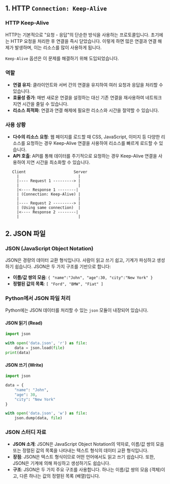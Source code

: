 ## 1. HTTP `Connection: Keep-Alive`

### HTTP Keep-Alive

HTTP는 기본적으로 "요청 - 응답"의 단순한 방식을 사용하는 프로토콜입니다. 초기에는 HTTP 요청을 처리한 후 연결을 즉시 닫았습니다. 이렇게 하면 많은 연결과 연결 해제가 발생하며, 이는 리소스를 많이 사용하게 됩니다.

`Keep-Alive` 옵션은 이 문제를 해결하기 위해 도입되었습니다.

### 역할

- **연결 유지**: 클라이언트와 서버 간의 연결을 유지하여 여러 요청과 응답을 처리할 수 있습니다.
- **효율성 증가**: 매번 새로운 연결을 설정하는 대신 기존 연결을 재사용하여 네트워크 지연 시간을 줄일 수 있습니다.
- **리소스 최적화**: 연결과 연결 해제에 필요한 리소스와 시간을 절약할 수 있습니다.

### 사용 상황

- **다수의 리소스 요청**: 웹 페이지를 로드할 때 CSS, JavaScript, 이미지 등 다양한 리소스를 요청하는 경우 Keep-Alive 연결을 사용하여 리소스를 빠르게 로드할 수 있습니다.
- **API 호출**: API를 통해 데이터를 주기적으로 요청하는 경우 Keep-Alive 연결을 사용하여 지연 시간을 최소화할 수 있습니다.

```ascii
   Client                     Server
     |                          |
     |---- Request 1 ---------> |
     |                          |
     |<---- Response 1 --------|
     | (Connection: Keep-Alive) |
     |                          |
     |---- Request 2 ---------> |
     | (Using same connection)  |
     |<---- Response 2 --------|
     |                          |
```

## 2. JSON 파일

### JSON (JavaScript Object Notation)

JSON은 경량의 데이터 교환 형식입니다. 사람이 읽고 쓰기 쉽고, 기계가 파싱하고 생성하기 쉽습니다. JSON은 두 가지 구조를 기반으로 합니다:

- **이름/값 쌍의 모음**: `{ "name":"John", "age":30, "city":"New York" }`
- **정렬된 값의 목록**: `[ "Ford", "BMW", "Fiat" ]`

### Python에서 JSON 파일 처리

Python에는 JSON 데이터를 처리할 수 있는 `json` 모듈이 내장되어 있습니다.

#### JSON 읽기 (Read)

```python
import json

with open('data.json', 'r') as file:
    data = json.load(file)
print(data)
```

#### JSON 쓰기 (Write)

```python
import json

data = {
    "name": "John",
    "age": 30,
    "city": "New York"
}

with open('data.json', 'w') as file:
    json.dump(data, file)
```

### JSON 스터디 자료

- **JSON 소개**: JSON은 JavaScript Object Notation의 약자로, 이름/값 쌍의 모음 또는 정렬된 값의 목록을 나타내는 텍스트 형식의 데이터 교환 형식입니다.
- **장점**: JSON은 텍스트 형식이므로 어떤 언어에서도 읽고 쓰기 쉽습니다. 또한, JSON은 기계에 의해 파싱하고 생성하기도 쉽습니다.
- **구조**: JSON은 두 가지 주요 구조를 사용합니다. 하나는 이름/값 쌍의 모음 (객체)이고, 다른 하나는 값의 정렬된 목록 (배열)입니다.
